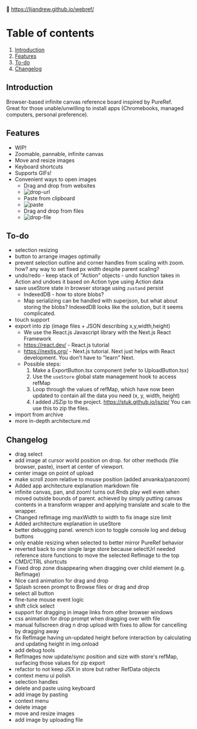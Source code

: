 🎨 https://lijandrew.github.io/webref/

# Table of contents

1. [Introduction](#introduction)
2. [Features](#features)
3. [To-do](#to-do)
4. [Changelog](#changelog)

## Introduction

Browser-based infinite canvas reference board inspired by PureRef.  
Great for those unable/unwilling to install apps (Chromebooks, managed computers, personal preference).

## Features

- WIP!
- Zoomable, pannable, infinite canvas
- Move and resize images
- Keyboard shortcuts
- Supports GIFs!
- Convenient ways to open images
    - Drag and drop from websites
    - ![drop-url](https://github.com/user-attachments/assets/3ad98dd1-f48a-41e7-a66e-ff128df278ff)
    - Paste from clipboard
    - ![paste](https://github.com/user-attachments/assets/31abb83a-ca4c-4cf3-a468-4056481345b0)
    - Drag and drop from files
    - ![drop-file](https://github.com/user-attachments/assets/e3b11d5d-836a-4cf1-a9fd-6acf8395319e)

## To-do

- selection resizing
- button to arrange images optimally
- prevent selection outline and corner handles from scaling with zoom. how? any way to set fixed px width despite parent scaling?
- undo/redo - keep stack of "Action" objects - undo function takes in Action and undoes it based on Action type using Action data
- save useStore state in browser storage using `zustand` persist
    - IndexedDB - how to store blobs?
    - Map serializing can be handled with superjson, but what about storing the blobs? IndexedDB looks like the solution, but it seems complicated.
- touch support
- export into zip (image files + JSON describing x,y,width,height)
    - We use the React.js Javascript library with the Next.js React Framework
    - https://react.dev/ - React.js tutorial
    - https://nextjs.org/ - Next.js tutorial. Next just helps with React development. You don't have to "learn" Next.
    - Possible steps:
        1. Make a ExportButton.tsx component (refer to UploadButton.tsx)
        2. Use the `useStore` global state management hook to access refMap
        3. Loop through the values of refMap, which have now been updated to contain all the data you need (x, y, width, height)
        4. I added JSZip to the project. https://stuk.github.io/jszip/ You can use this to zip the files.
- import from archive
- more in-depth architecture.md

## Changelog

- drag select
- add image at cursor world position on drop. for other methods (file browser, paste), insert at center of viewport.
- center image on point of upload
- make scroll zoom relative to mouse position (added anvanka/panzoom)
- Added app architecture explanation markdown file
- infinite canvas, pan, and zoom! turns out Rnds play well even when moved outside bounds of parent. achieved by simply putting canvas contents in a transform wrapper and applying translate and scale to the wrapper.
- Changed refImage img maxWidth to width to fix image size limit
- Added architecture explanation in useStore
- better debugging panel. wrench icon to toggle console log and debug buttons
- only enable resizing when selected to better mirror PureRef behavior
- reverted back to one single large store because selectUrl needed reference store functions to move the selected RefImage to the top
- CMD/CTRL shortcuts
- Fixed drop zone disappearing when dragging over child element (e.g. RefImage)
- Nice card animation for drag and drop
- Splash screen prompt to Browse files or drag and drop
- select all button
- fine-tune mouse event logic
- shift click select
- support for dragging in image links from other browser windows
- css animation for drop prompt when dragging over with file
- manual fullscreen drag n drop upload with fixes to allow for cancelling by dragging away
- fix RefImage having un-updated height before interaction by calculating and updating height in img.onload
- add debug tools
- RefImages now update/sync position and size with store's refMap, surfacing those values for zip export
- refactor to not keep JSX in store but rather RefData objects
- context menu ui polish
- selection handles
- delete and paste using keyboard
- add image by pasting
- context menu
- delete image
- move and resize images
- add image by uploading file
